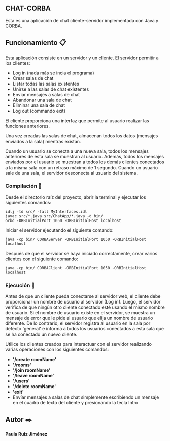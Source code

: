 ## CHAT-CORBA
Esta es una aplicación de chat cliente-servidor implementada con Java y CORBA.

## Funcionamiento 📋
Esta aplicación consiste en un servidor y un cliente.
El servidor permitir a los clientes:

* Log in (nada más se incia el programa)
* Crear salas de chat
* Listar todas las salas existentes
* Unirse a las salas de chat existentes
* Enviar mensajes a salas de chat
* Abandonar una sala de chat
* Eliminar una sala de chat
* Log out (commando exit)

El cliente proporciona una interfaz que permite al usuario realizar las funciones anteriores.

Una vez creadas las salas de chat, almacenan todos los datos (mensajes enviados a la sala) mientras existan.

Cuando un usuario se conecta a una nueva sala, todos los mensajes anteriores de esta sala se muestran al usuario. Además, todos los mensajes enviados por el usuario se muestran a todos los demás clientes conectados a la misma sala con un retraso máximo de 1 segundo. Cuando un usuario sale de una sala, el servidor desconecta al usuario del sistema.

### Compilación 🔧
Desde el directorio raíz del proyecto, abrir la terminal y ejecutar los siguientes comandos:
    
    idlj -td src/ -fall MyInterfaces.idl
    javac src/*.java src/ChatApp/*.java -d bin/
    orbd -ORBInitialPort 1050 -ORBInitialHost localhost

Iniciar el servidor ejecutando el siguiente comando:

    java -cp bin/ CORBAServer -ORBInitialPort 1050 -ORBInitialHost localhost

Después de que el servidor se haya iniciado correctamente, crear varios clientes con el siguiente comando:

    java -cp bin/ CORBAClient -ORBInitialPort 1050 -ORBInitialHost localhost

### Ejecución 🚀
Antes de que un cliente pueda conectarse al servidor web, el cliente debe proporcionar un nombre de usuario al servidor (Log in). Luego, el servidor verifica de que ningún otro cliente conectado esté usando el mismo nombre de usuario. Si el nombre de usuario existe en el servidor, se muestra un mensaje de error que le pide al usuario que elija un nombre de usuario diferente. De lo contrario, el servidor registra al usuario en la sala por defecto 'general' e informa a todos los usuarios conectados a esta sala que se ha conectado un nuevo cliente.

Utilice los clientes creados para interactuar con el servidor realizando varias operaciones con los 
siguientes comandos:

  * **'/create roomName'**
  * **'/rooms'**
  * **'/join roomName'**
  * **'/leave roomName'**
  * **'/users'**
  * **'/delete roomName'**
  * **'exit'**
  * Envíar mensajes a salas de chat simplemente escribiendo un mensaje en el cuadro de texto del cliente y presionando la tecla Intro

## Autor ✒️
**Paula Ruiz Jiménez**